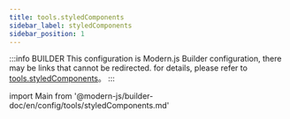 ```yaml
---
title: tools.styledComponents
sidebar_label: styledComponents
sidebar_position: 1
---
```


:::info BUILDER
This configuration is Modern.js Builder configuration, there may be links that cannot be redirected. for details, please refer to [tools.styledComponents](https://modernjs.dev/builder/zh/api/config-tools.html#tools-styledcomponents)。
:::

import Main from '@modern-js/builder-doc/en/config/tools/styledComponents.md'

<Main />
